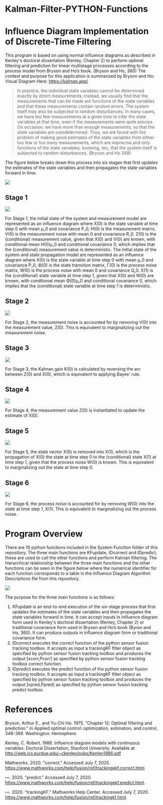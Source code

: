 # Kalman-Filter-PYTHON-Functions
# Influence Diagram Implementation of Discrete-Time Filtering
This program is based on using normal influence diagrams as described in Kenley's doctoral dissertation (Kenley, Chapter 2) to perform optimal filtering and prediction for linear multistage processes according to the process model from Bryson and Ho’s book. (Bryson and Ho, 360)  The context and purpose for this application is summarized by Bryson and Ho:
Visual Diagram Here: https://kalman.app/
> In practice, the individual state variables cannot be determined exactly by direct measurements; instead, we usually find that the measurements that can be made are functions of
> the state variables and that these measurements contain random errors. The system itself may also be subjected to random disturbances. In many cases, we have too few
> measurements at a given time to infer the state variables at that time, even if the measurements were quite precise. On occasion, we have more than enough measurements, so that
> the state variables are overdetermined. Thus, we are faced with the problem of making good estimates of the state variables from either too few or too many measurements, which
> are imprecise and only functions of the state variables, knowing, too, that the system itself is subjected to random disturbances. (Bryson and Ho 348)

The figure below breaks down this process into six stages that first updates the estimates of the state variables and then propagates the state variables forward in time.

![](README/StepTree.jpg)



## Stage 1
![](README/Step1.jpg)

For Stage 1, the initial state of the system and measurement model are represented as an influence diagram where X(0) is the state variable at time step 0 with mean μ_0 and covariance P_0, H(0) is the measurement matrix, V(0) is the measurement noise with mean 0 and covariance R_0. Z(0) is the (conditional) measurement value, given that X(0) and V(0) are known, with conditional mean H(0)μ_0 and conditional covariance 0, which implies that the (conditional) measurement value is deterministic.
The initial state of the system and state propagation model are represented as an influence diagram where X(0) is the state variable at time step 0 with mean μ_0 and covariance P_0, Φ(0) is the state transition matrix, Γ(0) is the process noise matrix, W(0) is the process noise with mean 0 and covariance Q_0. X(1) is the (conditional) state variable at time step 1, given that X(0) and W(0) are known, with conditional mean Φ(0)μ_0 and conditional covariance 0, which implies that the (conditional) state variable at time step 1 is deterministic.

## Stage 2
![](README/Step2.jpg)

For Stage 2, the measurement noise is accounted for by removing V(0) into the measurement value, Z(0). This is equivalent to marginalizing out the measurement noise.

## Stage 3
![](README/Step3.jpg)

For Stage 3, the Kalman gain K(0) is calculated by reversing the arc between Z(0) and X(0), which is equivalent to applying Bayes' rule.

## Stage 4
![](README/Step4.jpg)

For Stage 4, the measurement value Z(0) is instantiated to update the estimate of X(0).

## Stage 5
![](README/Step5.jpg)

For Stage 5, the state vector X(0) is removed into X(1), which is the propagation of X(0) the state at time step 0 to the (conditional) state X(1) at time step 1, given that the process noise W(0) is known. This is equivalent to marginalizing out the state at time step 0.

## Stage 6
![](README/Step6.jpg)

For Stage 6, the process noise is accounted for by removing W(0) into the state at time step 1, X(1). This is equivalent to marginalizing out the process noise.

# Program Overview
There are 10 python functions included in the System Function folder of this repository. The three main functions are KFupdate, IDcorrect and IDpredict; these are used to call the other functions and perform Kalman filtering. The hierarchical relationship between the three main functions and the other functions can be seen in the figure below where the numerical identifier for each function corresponds to a table in the Influence Diagram Algorithm Descriptions file from this repository. 

![](README/FunctionTree.jpg)

The purpose for the three main functions is as follows:
1.	KFupdate is an end-to-end execution of the six-stage process that first updates the estimates of the state variables and then propagates the state variables forward in time. It can accept inputs in influence diagram form used in Kenley's doctoral dissertation (Kenley, Chapter 2) or traditional covariance form used in Bryson and Ho’s book (Byron and Ho, 360). It can produce outputs in influence diagram form or traditional covariance form.
2.	IDcorrect executes the correct function of the python sensor fusion tracking toolbox. It accepts as input a trackingKF filter object as specified by python sensor fusion tracking toolbox and produces the output [xcorr,Pcorr] as specified by python sensor fusion tracking toolbox correct function.
3.	IDpredict executes the predict function of the python sensor fusion tracking toolbox. It accepts as input a trackingKF filter object as specified by python sensor fusion tracking toolbox and produces the output [xpred,Ppred] as specified by python sensor fusion tracking predict toolbox.

# References
Bryson, Arthur E., and Yu-Chi Ho. 1975. "Chapter 12: Optimal filtering and prediction." In Applied optimal control: optimization, estimation, and control, 348-389. Washington: Hemisphere.

Kenley, C. Robert. 1986. Influence diagram models with continuous variables. Doctoral Dissertation, Stanford University. Available at http://web.ics.purdue.edu/~ckenley/pubs/Kenley1986.pdf

Mathworks. 2020. "correct." Accessed July 7, 2020. https://www.mathworks.com/help/fusion/ref/trackingekf.correct.html.

—. 2020. "predict." Accessed July 7, 2020. https://www.mathworks.com/help/fusion/ref/trackingekf.predict.html.

—. 2020. "trackingKF." Mathworks Help Center. Accessed July 7, 2020. https://www.mathworks.com/help/fusion/ref/trackingkf.html.



